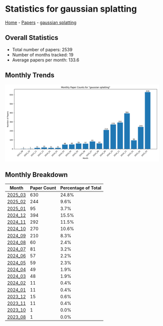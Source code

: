 # Statistics for gaussian splatting

[Home](https://arxcompass.github.io) - [Papers](https://arxcompass.github.io/papers) - [gaussian splatting](https://arxcompass.github.io/papers/gaussian_splatting)

## Overall Statistics

- Total number of papers: 2539
- Number of months tracked: 19
- Average papers per month: 133.6

## Monthly Trends

![Monthly Paper Counts](monthly_stats.png)

## Monthly Breakdown

| Month | Paper Count | Percentage of Total |
| --- | --- | --- |
| [2025_03](./2025_03/papers_1.md) | 630 | 24.8% |
| [2025_02](./2025_02/papers_1.md) | 244 | 9.6% |
| [2025_01](./2025_01/papers_1.md) | 95 | 3.7% |
| [2024_12](./2024_12/papers_1.md) | 394 | 15.5% |
| [2024_11](./2024_11/papers_1.md) | 292 | 11.5% |
| [2024_10](./2024_10/papers_1.md) | 270 | 10.6% |
| [2024_09](./2024_09/papers_1.md) | 210 | 8.3% |
| [2024_08](./2024_08/papers_1.md) | 60 | 2.4% |
| [2024_07](./2024_07/papers_1.md) | 81 | 3.2% |
| [2024_06](./2024_06/papers_1.md) | 57 | 2.2% |
| [2024_05](./2024_05/papers_1.md) | 59 | 2.3% |
| [2024_04](./2024_04/papers_1.md) | 49 | 1.9% |
| [2024_03](./2024_03/papers_1.md) | 48 | 1.9% |
| [2024_02](./2024_02/papers_1.md) | 11 | 0.4% |
| [2024_01](./2024_01/papers_1.md) | 11 | 0.4% |
| [2023_12](./2023_12/papers_1.md) | 15 | 0.6% |
| [2023_11](./2023_11/papers_1.md) | 11 | 0.4% |
| [2023_10](./2023_10/papers_1.md) | 1 | 0.0% |
| [2023_08](./2023_08/papers_1.md) | 1 | 0.0% |
